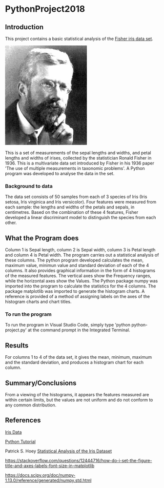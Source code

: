 # PythonProject2018

## Introduction

This project contains a basic statistical analysis of the [Fisher iris data set](https://en.wikipedia.org/wiki/Iris_flower_data_set).

![A photograph of Ronald Fisher](Fischer.jpg)

This is a set of measurements of the sepal lengths and widths, and petal lengths and widths of irises, collected by the statistician Ronald Fisher in 1936. This is a multivariate data set introduced by Fisher in his 1936 paper 'The use of multiple measurements in taxonomic problems'.
A Python program was developed to analyse the data in the set.

### Background to data

The data set consists of 50 samples from each of 3 species of Iris (Iris setosa, Iris virginica and Iris versicolor).
Four features were measured from each sample: the lengths and widths of the petals and sepals, in centimetres.
Based on the combination of these 4 features, Fisher developed a linear discriminant model to distinguish the species from each other.

## What the Program does

Column 1 is Sepal length, column 2 is Sepal width, column 3 is Petal length and column 4 is Petal width.
The program carries out a statistical analysis of these columns.
The python program developed calculates the mean, maximum value, minimun value and standard deviation of each of the 4 columns.
It also provides graphical information in the form of 4 histograms of the measured features. The vertical axes show the Frequency ranges, while the horizontal axes show the Values.
The Python package numpy was imported into the program to calculate the statistics for the 4 columns.
The package matplotlib was imported to generate the histogram charts. A reference is provided of a method of assigning labels on the axes of the histogram charts and chart titles.

### To run the program

To run the program in Visual Studio Code, simply type 'python python-project.py' at the command prompt in the Integrated Terminal.

## Results

For columns 1 to 4 of the data set, it gives the mean, minimum, maximum and the standard deviation, and produces a histogram chart for each column.

## Summary/Conclusions

From a viewing of the histograms, it appears the features measured are within certain limits, but the values are not uniform and do not conform to any common distribution.


## References

[Iris Data](https://archive.ics.uci.edu/ml/machine-learning-databases/iris/iris.data)

[Python Tutorial](https://docs.python.org/3/tutorial/)

Patrick S. Hoey [Statistical Analysis of the Iris Dataset](http://patrickhoey.com/downloads/Computer_Science/03_Patrick_Hoey_Data_Visualization_Dataset_paper.pdf)

https://stackoverflow.com/questions/12444716/how-do-i-set-the-figure-title-and-axes-labels-font-size-in-matplotlib

https://docs.scipy.org/doc/numpy-1.13.0/reference/generated/numpy.std.html
